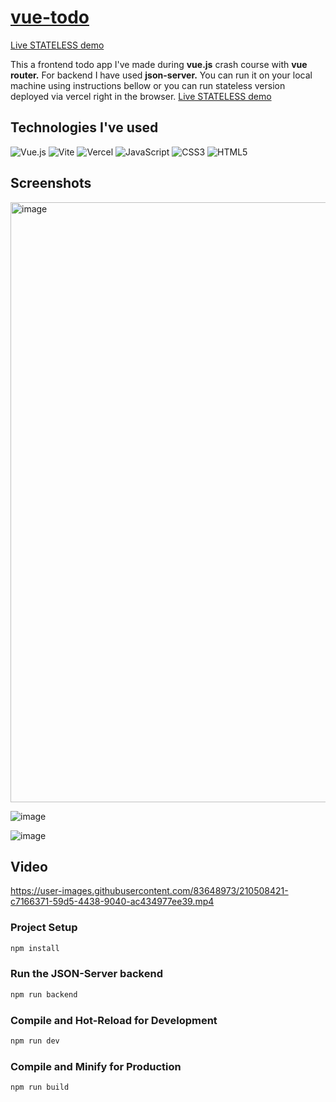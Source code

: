 # [vue-todo](https://vue-todo-tawny-five.vercel.app)

[Live STATELESS demo](https://vue-todo-tawny-five.vercel.app)

This a frontend todo app I've made during **vue.js** crash course with **vue router.** For backend I have used **json-server.** You can run it on your local machine using instructions bellow or you can run stateless version deployed via vercel right in the browser. [Live STATELESS demo](https://vue-todo-tawny-five.vercel.app)

## Technologies I've used
![Vue.js](https://img.shields.io/badge/vuejs-%2335495e.svg?style=for-the-badge&logo=vuedotjs&logoColor=%234FC08D)
![Vite](https://img.shields.io/badge/vite-%23646CFF.svg?style=for-the-badge&logo=vite&logoColor=white)
![Vercel](https://img.shields.io/badge/vercel-%23000000.svg?style=for-the-badge&logo=vercel&logoColor=white)
![JavaScript](https://img.shields.io/badge/javascript-%23323330.svg?style=for-the-badge&logo=javascript&logoColor=%23F7DF1E)
![CSS3](https://img.shields.io/badge/css3-%231572B6.svg?style=for-the-badge&logo=css3&logoColor=white)
![HTML5](https://img.shields.io/badge/html5-%23E34F26.svg?style=for-the-badge&logo=html5&logoColor=white)

## Screenshots

<img width="960" alt="image" src="https://user-images.githubusercontent.com/83648973/210506379-cd3508b4-a474-4796-8541-898570de8a35.png">

![image](https://user-images.githubusercontent.com/83648973/210506439-cdfeeff4-362f-4383-a48e-3fc14c2dff04.png)

![image](https://user-images.githubusercontent.com/83648973/210506491-7d221ec0-0792-4459-b9e1-099c1cc06c4c.png)

## Video

https://user-images.githubusercontent.com/83648973/210508421-c7166371-59d5-4438-9040-ac434977ee39.mp4

### Project Setup

```sh
npm install
```

### Run the JSON-Server backend

```sh
npm run backend
```

### Compile and Hot-Reload for Development

```sh
npm run dev
```

### Compile and Minify for Production

```sh
npm run build
```
